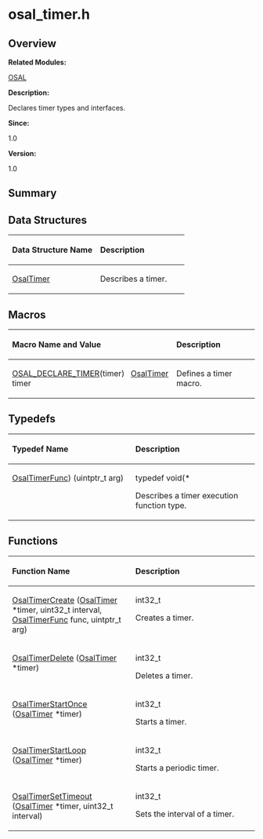 # osal\_timer.h<a name="ZH-CN_TOPIC_0000001055078115"></a>

## **Overview**<a name="section1870994479093526"></a>

**Related Modules:**

[OSAL](OSAL.md)

**Description:**

Declares timer types and interfaces. 

**Since:**

1.0

**Version:**

1.0

## **Summary**<a name="section1037124455093526"></a>

## Data Structures<a name="nested-classes"></a>

<a name="table89940375093526"></a>
<table><thead align="left"><tr id="row309763686093526"><th class="cellrowborder" valign="top" width="50%" id="mcps1.1.3.1.1"><p id="p191455963093526"><a name="p191455963093526"></a><a name="p191455963093526"></a>Data Structure Name</p>
</th>
<th class="cellrowborder" valign="top" width="50%" id="mcps1.1.3.1.2"><p id="p1276542208093526"><a name="p1276542208093526"></a><a name="p1276542208093526"></a>Description</p>
</th>
</tr>
</thead>
<tbody><tr id="row868727425093526"><td class="cellrowborder" valign="top" width="50%" headers="mcps1.1.3.1.1 "><p id="p228665686093526"><a name="p228665686093526"></a><a name="p228665686093526"></a><a href="OsalTimer.md">OsalTimer</a></p>
</td>
<td class="cellrowborder" valign="top" width="50%" headers="mcps1.1.3.1.2 "><p id="p981961793093526"><a name="p981961793093526"></a><a name="p981961793093526"></a>Describes a timer. </p>
</td>
</tr>
</tbody>
</table>

## Macros<a name="define-members"></a>

<a name="table377551050093526"></a>
<table><thead align="left"><tr id="row1641765431093526"><th class="cellrowborder" valign="top" width="50%" id="mcps1.1.3.1.1"><p id="p2135617258093526"><a name="p2135617258093526"></a><a name="p2135617258093526"></a>Macro Name and Value</p>
</th>
<th class="cellrowborder" valign="top" width="50%" id="mcps1.1.3.1.2"><p id="p1538463449093526"><a name="p1538463449093526"></a><a name="p1538463449093526"></a>Description</p>
</th>
</tr>
</thead>
<tbody><tr id="row1204774168093526"><td class="cellrowborder" valign="top" width="50%" headers="mcps1.1.3.1.1 "><p id="p1126117850093526"><a name="p1126117850093526"></a><a name="p1126117850093526"></a><a href="OSAL.md#ga556360caa9ece72fcbbc6aef5fc648f1">OSAL_DECLARE_TIMER</a>(timer)&nbsp;&nbsp;&nbsp;<a href="OsalTimer.md">OsalTimer</a> timer</p>
</td>
<td class="cellrowborder" valign="top" width="50%" headers="mcps1.1.3.1.2 "><p id="p72501071093526"><a name="p72501071093526"></a><a name="p72501071093526"></a>Defines a timer macro. </p>
</td>
</tr>
</tbody>
</table>

## Typedefs<a name="typedef-members"></a>

<a name="table1183128307093526"></a>
<table><thead align="left"><tr id="row388741668093526"><th class="cellrowborder" valign="top" width="50%" id="mcps1.1.3.1.1"><p id="p822769755093526"><a name="p822769755093526"></a><a name="p822769755093526"></a>Typedef Name</p>
</th>
<th class="cellrowborder" valign="top" width="50%" id="mcps1.1.3.1.2"><p id="p511163394093526"><a name="p511163394093526"></a><a name="p511163394093526"></a>Description</p>
</th>
</tr>
</thead>
<tbody><tr id="row903842177093526"><td class="cellrowborder" valign="top" width="50%" headers="mcps1.1.3.1.1 "><p id="p69053713093526"><a name="p69053713093526"></a><a name="p69053713093526"></a><a href="OSAL.md#gaf3e7a12075b25df5971049d8cd77c25c">OsalTimerFunc</a>) (uintptr_t arg)</p>
</td>
<td class="cellrowborder" valign="top" width="50%" headers="mcps1.1.3.1.2 "><p id="p1652158200093526"><a name="p1652158200093526"></a><a name="p1652158200093526"></a> typedef void(*&nbsp;</p>
<p id="p185718772093526"><a name="p185718772093526"></a><a name="p185718772093526"></a>Describes a timer execution function type. </p>
</td>
</tr>
</tbody>
</table>

## Functions<a name="func-members"></a>

<a name="table1281848753093526"></a>
<table><thead align="left"><tr id="row1200583708093526"><th class="cellrowborder" valign="top" width="50%" id="mcps1.1.3.1.1"><p id="p2074394930093526"><a name="p2074394930093526"></a><a name="p2074394930093526"></a>Function Name</p>
</th>
<th class="cellrowborder" valign="top" width="50%" id="mcps1.1.3.1.2"><p id="p137986723093526"><a name="p137986723093526"></a><a name="p137986723093526"></a>Description</p>
</th>
</tr>
</thead>
<tbody><tr id="row1956949844093526"><td class="cellrowborder" valign="top" width="50%" headers="mcps1.1.3.1.1 "><p id="p778400112093526"><a name="p778400112093526"></a><a name="p778400112093526"></a><a href="OSAL.md#ga879d9a437e1423021f95cb9341f0d6af">OsalTimerCreate</a> (<a href="OsalTimer.md">OsalTimer</a> *timer, uint32_t interval, <a href="OSAL.md#gaf3e7a12075b25df5971049d8cd77c25c">OsalTimerFunc</a> func, uintptr_t arg)</p>
</td>
<td class="cellrowborder" valign="top" width="50%" headers="mcps1.1.3.1.2 "><p id="p201646993093526"><a name="p201646993093526"></a><a name="p201646993093526"></a>int32_t&nbsp;</p>
<p id="p1364168080093526"><a name="p1364168080093526"></a><a name="p1364168080093526"></a>Creates a timer. </p>
</td>
</tr>
<tr id="row164095846093526"><td class="cellrowborder" valign="top" width="50%" headers="mcps1.1.3.1.1 "><p id="p1566739570093526"><a name="p1566739570093526"></a><a name="p1566739570093526"></a><a href="OSAL.md#gab754f3522245e6b2f9ee1cdecae62b52">OsalTimerDelete</a> (<a href="OsalTimer.md">OsalTimer</a> *timer)</p>
</td>
<td class="cellrowborder" valign="top" width="50%" headers="mcps1.1.3.1.2 "><p id="p1601400963093526"><a name="p1601400963093526"></a><a name="p1601400963093526"></a>int32_t&nbsp;</p>
<p id="p1055756346093526"><a name="p1055756346093526"></a><a name="p1055756346093526"></a>Deletes a timer. </p>
</td>
</tr>
<tr id="row1869464049093526"><td class="cellrowborder" valign="top" width="50%" headers="mcps1.1.3.1.1 "><p id="p1656544771093526"><a name="p1656544771093526"></a><a name="p1656544771093526"></a><a href="OSAL.md#gaf2e49d5b01b49e5f64a7701da8667141">OsalTimerStartOnce</a> (<a href="OsalTimer.md">OsalTimer</a> *timer)</p>
</td>
<td class="cellrowborder" valign="top" width="50%" headers="mcps1.1.3.1.2 "><p id="p1100153253093526"><a name="p1100153253093526"></a><a name="p1100153253093526"></a>int32_t&nbsp;</p>
<p id="p1770564991093526"><a name="p1770564991093526"></a><a name="p1770564991093526"></a>Starts a timer. </p>
</td>
</tr>
<tr id="row81008697093526"><td class="cellrowborder" valign="top" width="50%" headers="mcps1.1.3.1.1 "><p id="p1527400658093526"><a name="p1527400658093526"></a><a name="p1527400658093526"></a><a href="OSAL.md#ga575e4f41359c737ab9690ab28838b99f">OsalTimerStartLoop</a> (<a href="OsalTimer.md">OsalTimer</a> *timer)</p>
</td>
<td class="cellrowborder" valign="top" width="50%" headers="mcps1.1.3.1.2 "><p id="p1637415613093526"><a name="p1637415613093526"></a><a name="p1637415613093526"></a>int32_t&nbsp;</p>
<p id="p28970819093526"><a name="p28970819093526"></a><a name="p28970819093526"></a>Starts a periodic timer. </p>
</td>
</tr>
<tr id="row246787403093526"><td class="cellrowborder" valign="top" width="50%" headers="mcps1.1.3.1.1 "><p id="p1517224763093526"><a name="p1517224763093526"></a><a name="p1517224763093526"></a><a href="OSAL.md#ga49c2fe3f54d548fe5ec0d03a79691376">OsalTimerSetTimeout</a> (<a href="OsalTimer.md">OsalTimer</a> *timer, uint32_t interval)</p>
</td>
<td class="cellrowborder" valign="top" width="50%" headers="mcps1.1.3.1.2 "><p id="p1012634065093526"><a name="p1012634065093526"></a><a name="p1012634065093526"></a>int32_t&nbsp;</p>
<p id="p1489223050093526"><a name="p1489223050093526"></a><a name="p1489223050093526"></a>Sets the interval of a timer. </p>
</td>
</tr>
</tbody>
</table>

